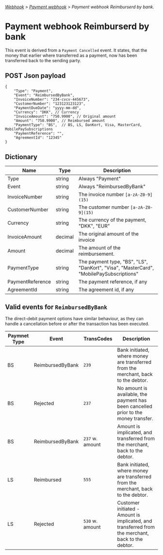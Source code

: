 ###### [Webhook](README.md) > [Payment webhook](PaymentWebhook.md) > Payment webhook Reimburserd by bank.

# Payment webhook Reimburserd by bank
This event is derived from a `Payment Cancelled` event. It states, that the money that earlier where transferred as
a payment, now has been transferred back to the sending party.

## POST Json payload

```JJavascript
{
    "Type": "Payment",
    "Event": "ReimbursedByBank",
    "InvoiceNumber": "234-cvcv-445673",
    "CustomerNumber": "123123123123",
    "PaymentDueDate": "yyyy-mm-dd",
    "Currency": "DKK", // Currency
    "InvoiceAmount": "750.9900", // Original amount
    "Amount": "750.9900", // Reimbursed amount
    "PaymentType": "BS",  // BS, LS, DanKort, Visa, MasterCard, MobilePaySubscriptions
    "PaymentReference": "",
    "AgreementId": "12345"
}
```
## Dictionary
| Name             | Type    | Description                                                                             |
|------------------|---------|-----------------------------------------------------------------------------------------|
| Type             | string  | Always "Payment"                                                                        |
| Event            | string  | Always "ReimbursedByBank"                                                               |
| InvoiceNumber    | string  | The invoice number ```[a-zA-Z0-9](15)```                                                |
| CustomerNumber   | string  | The customer number ```[a-zA-Z0-9](15)```                                               |
| Currency         | string  | The currency of the payment, "DKK", "EUR"                                               |
| InvoiceAmount    | decimal | The original amount of the invoice                                                      |
| Amount           | decimal | The amount of the reimbursement.                                                        |
| PaymentType      | string  | The payment type, "BS", "LS", "DanKort", "Visa", "MasterCard", "MobilePaySubscriptions" |
| PaymentReference | string  | The payment reference, if any                                                           |
| AgreementId      | string  | The agreement id, if any                                                                |


## Valid events for ``ReimbursedByBank``

The direct-debit payment options have similar behaviour, as they can handle a cancellation before or after the 
transaction has been executed. 

| Paymnet Type | Event            | TransCodes      | Description                                                                                       |
|--------------|------------------|-----------------|---------------------------------------------------------------------------------------------------|
| BS           | ReimbursedByBank | `239`           | Bank initiated, where money are transferred from the merchant, back to the debtor.                |
| BS           | Rejected         | `237`           | No amount is available, the payment has been cancelled prior to the money transfer.               |
| BS           | ReimbursedByBank | `237` w. amount | Amount is implicated, and transferred from the merchant, back to the debtor.                      |
| LS           | Reimbursed       | `555`           | Bank initiated, where money are transferred from the merchant, back to the debtor.                |
| LS           | Rejected         | `530` w. amount | Customer initiated - Amount is implicated, and transferred from the merchant, back to the debtor. |


